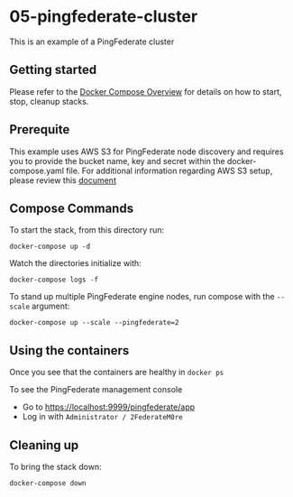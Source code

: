 # 05-pingfederate-cluster

This is an example of a PingFederate cluster

## Getting started

Please refer to the [Docker Compose Overview](./) for details on how to start, stop, cleanup stacks.

## Prerequite

This example uses AWS S3 for PingFederate node discovery and requires you to provide the bucket name, key and secret within the docker-compose.yaml file. For additional information regarding AWS S3 setup, please review this [document](https://pingidentity-devops.gitbook.io/devops/examples/12-docker-swarm/pingfederate-clustering-with-s3#aws-s3-bucket-creation-and-permissions)

## Compose Commands

To start the stack, from this directory run:

`docker-compose up -d`

Watch the directories initialize with:

`docker-compose logs -f`

To stand up multiple PingFederate engine nodes, run compose with the `--scale` argument:

`docker-compose up --scale --pingfederate=2`

## Using the containers

Once you see that the containers are healthy in `docker ps`

To see the PingFederate management console

* Go to [https://localhost:9999/pingfederate/app](https://localhost:9999/pingfederate/app)
* Log in with `Administrator / 2FederateM0re`

## Cleaning up

To bring the stack down:

`docker-compose down`

